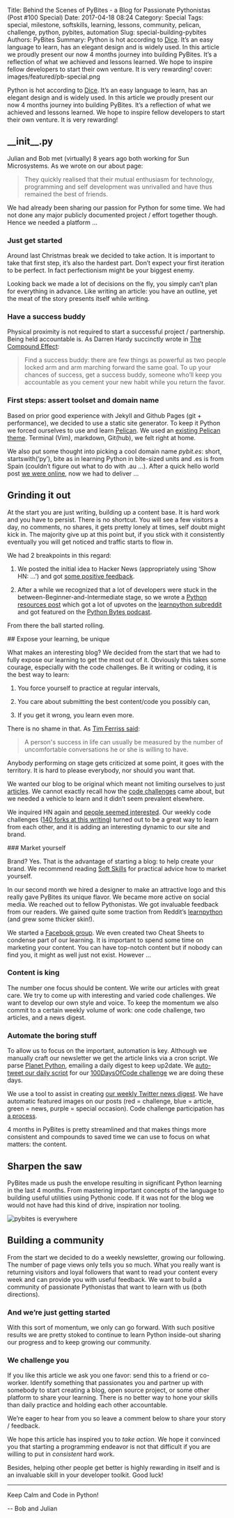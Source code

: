 Title: Behind the Scenes of PyBites - a Blog for Passionate Pythonistas (Post #100 Special)
Date: 2017-04-18 08:24
Category: Special
Tags: special, milestone, softskills, learning, lessons, community, pelican, challenge, python, pybites, automation
Slug: special-building-pybites
Authors: PyBites
Summary: Python is hot according to [Dice](http://insights.dice.com/2016/02/01/whats-hot-and-not-in-tech-skills/). It’s an easy language to learn, has an elegant design and is widely used. In this article we proudly present our now 4 months journey into building PyBites. It’s a reflection of what we achieved and lessons learned. We hope to inspire fellow developers to start their own venture. It is very rewarding!
cover: images/featured/pb-special.png

Python is hot according to [Dice](http://insights.dice.com/2016/02/01/whats-hot-and-not-in-tech-skills/). It’s an easy language to learn, has an elegant design and is widely used. In this article we proudly present our now 4 months journey into building PyBites. It’s a reflection of what we achieved and lessons learned. We hope to inspire fellow developers to start their own venture. It is very rewarding!

## \_\_init\_\_.py

Julian and Bob met (virtually) 8 years ago both working for Sun Microsystems. As we wrote on our about page: 

> They quickly realised that their mutual enthusiasm for technology, programming and self development was unrivalled and have thus remained the best of friends.

We had already been sharing our passion for Python for some time. We had not done any major publicly documented project / effort together though. Hence we needed a platform …

### Just get started

Around last Christmas break we decided to take action. It is important to take that first step, it’s also the hardest part. Don’t expect your first iteration to be perfect. In fact perfectionism might be your biggest enemy.

Looking back we made a lot of decisions on the fly, you simply can’t plan for everything in advance. Like writing an article: you have an outline, yet the meat of the story presents itself while writing.

### Have a success buddy

Physical proximity is not required to start a successful project / partnership. Being held accountable is. As Darren Hardy succinctly wrote in [The Compound Effect](http://www.amazon.com/dp/159315724X/?tag=pyb0f-20): 

> Find a success buddy: there are few things as powerful as two people locked arm and arm marching forward the same goal. To up your chances of success, get a success buddy, someone who’ll keep you accountable as you cement your new habit while you return the favor.

### First steps: assert toolset and domain name

Based on prior good experience with Jekyll and Github Pages (git + performance), we decided to use a static site generator. To keep it Python we forced ourselves to use and learn [Pelican](https://github.com/getpelican/pelican). We used an [existing Pelican theme](https://github.com/alexandrevicenzi/Flex). Terminal (Vim), markdown, Git(hub), we felt right at home.

We also put some thought into picking a cool domain name *pybit.es*: short, startswith(‘py’), bite as in learning Python in bite-sized units and .es is from Spain (couldn’t figure out what to do with .au ...). After a quick hello world post [we were online](http://bobbelderbos.com/assets/pybites_home.png), now we had to deliver ...

## Grinding it out

At the start you are just writing, building up a content base. It is hard work and you have to persist. There is no shortcut. You will see a few visitors a day, no comments, no shares, it gets pretty lonely at times, self doubt might kick in. The majority give up at this point but, if you stick with it consistently eventually you will get noticed and traffic starts to flow in. 


We had 2 breakpoints in this regard:

1. We posted the initial idea to Hacker News (appropriately using ‘Show HN: ...’) and got [some positive feedback](https://news.ycombinator.com/item?id=13274876). 

2. After a while we recognized that a lot of developers were stuck in the between-Beginner-and-Intermediate stage, so we wrote a [Python resources post](https://redd.it/5sjt3l) which got a lot of upvotes on the [learnpython subreddit](https://www.reddit.com/r/learnpython/) and got featured on the [Python Bytes podcast](https://pythonbytes.fm/episodes/show/14/lots-of-python-style-and-python-3000-is-3000-days-old). 

From there the ball started rolling.

## Expose your learning, be unique

What makes an interesting blog? We decided from the start that we had to fully expose our learning to get the most out of it. Obviously this takes some courage, especially with the code challenges. Be it writing or coding, it is the best way to learn: 

1. You force yourself to practice at regular intervals, 

2. You care about submitting the best content/code you possibly can, 

3. If you get it wrong, you learn even more. 

There is no shame in that. As [Tim Ferriss said](https://en.wikiquote.org/wiki/Timothy_Ferriss): 

> A person's success in life can usually be measured by the number of uncomfortable conversations he or she is willing to have. 

Anybody performing on stage gets criticized at some point, it goes with the territory. It is hard to please everybody, nor should you want that.

We wanted our blog to be original which meant not limiting ourselves to just [articles](http://pybit.es/pages/articles.html). We cannot exactly recall how the [code challenges](http://pybit.es/pages/challenges.html) came about, but we needed a vehicle to learn and it didn’t seem prevalent elsewhere. 

We inquired HN again and [people seemed interested](https://news.ycombinator.com/item?id=13352447). Our weekly code challenges ([140 forks at this writing](https://github.com/pybites/challenges)) turned out to be a great way to learn from each other, and it is adding an interesting dynamic to our site and brand.

### Market yourself

Brand? Yes. That is the advantage of starting a blog: to help create your brand. We recommend reading [Soft Skills](http://www.amazon.com/dp/1617292397/?tag=pyb0f-20) for practical advice how to market yourself. 

In our second month we hired a designer to make an attractive logo and this really gave PyBites its unique flavor. We became more active on social media. We reached out to fellow Pythonistas. We got invaluable feedback from our readers. We gained quite some traction from Reddit’s [learnpython](https://www.reddit.com/r/learnpython/) (and grew some thicker skin!). 

We started a [Facebook group](https://www.facebook.com/groups/pybites/). We even created two Cheat Sheets to condense part of our learning. It is important to spend some time on marketing your content. You can have top-notch content but if nobody can find you, it might as well just not exist. However ...

### Content is king 

The number one focus should be content. We write our articles with great care. We try to come up with interesting and varied code challenges. We want to develop our own style and voice. To keep the momentum we also commit to a certain weekly volume of work: one code challenge, two articles, and a news digest.

### Automate the boring stuff

To allow us to focus on the important, automation is key. Although we manually craft our newsletter we get the article links via a cron script. We parse [Planet Python](http://planetpython.org), emailing a daily digest to keep up2date. We [auto-tweet our daily script](http://pybit.es/100days-autotweet.html) for our [100DaysOfCode challenge](http://pybit.es/special-100days.html) we are doing these days. 

We use a tool to assist in creating [our weekly Twitter news digest](http://pybit.es/pages/news.html). We have automatic featured images on our posts (red = challenge, blue = article, green = news, purple = special occasion). Code challenge participation has [a process](https://github.com/pybites/challenges/blob/master/INSTALL.md). 

4 months in PyBites is pretty streamlined and that makes things more consistent and compounds to saved time we can use to focus on what matters: the content.

## Sharpen the saw

PyBites made us push the envelope resulting in significant Python learning in the last 4 months. From mastering important concepts of the language to building useful utilities using Pythonic code. If it was not for the blog we would not have had this kind of drive, inspiration nor tooling. 

![pybites is everywhere]({filename}/images/coffee.jpg)

## Building a community

From the start we decided to do a weekly newsletter, growing our following. The number of page views only tells you so much. What you really want is returning visitors and loyal followers that want to read your content every week and can provide you with useful feedback. We want to build a community of passionate Pythonistas that want to learn with us (both directions).

### And we’re just getting started

With this sort of momentum, we only can go forward. With such positive results we are pretty stoked to continue to learn Python inside-out sharing our progress and to keep growing our community. 

### We challenge you

If you like this article we ask you one favor: send this to a friend or co-worker. Identify something that passionates you and partner up with somebody to start creating a blog, open source project, or some other platform to share your learning. There is no better way to hone your skills than daily practice and holding each other accountable. 

We’re eager to hear from you so leave a comment below to share your story / feedback.

We hope this article has inspired you to *take action*. We hope it convinced you that starting a programming endeavor is not that difficult if you are willing to put in *consistent* hard work. 

Besides, helping other people get better is highly rewarding in itself and is an invaluable skill in your developer toolkit. Good luck!

---

Keep Calm and Code in Python!

-- Bob and Julian
